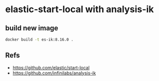 # elastic-start-local with analysis-ik

## build new image

```sh
docker build -t es-ik:8.16.0 .
```

## Refs

- https://github.com/elastic/start-local
- https://github.com/infinilabs/analysis-ik
